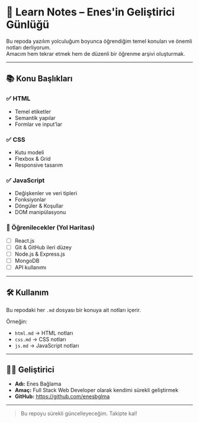 # 📘 Learn Notes – Enes'in Geliştirici Günlüğü

Bu repoda yazılım yolculuğum boyunca öğrendiğim temel konuları ve önemli notları derliyorum.  
Amacım hem tekrar etmek hem de düzenli bir öğrenme arşivi oluşturmak.

---

## 📚 Konu Başlıkları

### ✅ HTML
- Temel etiketler
- Semantik yapılar
- Formlar ve input’lar

### ✅ CSS
- Kutu modeli
- Flexbox & Grid
- Responsive tasarım

### ✅ JavaScript
- Değişkenler ve veri tipleri
- Fonksiyonlar
- Döngüler & Koşullar
- DOM manipülasyonu

### 🧠 Öğrenilecekler (Yol Haritası)
- [ ] React.js
- [ ] Git & GitHub ileri düzey
- [ ] Node.js & Express.js
- [ ] MongoDB
- [ ] API kullanımı

---

## 🛠️ Kullanım

Bu repodaki her `.md` dosyası bir konuya ait notları içerir.

Örneğin:

- `html.md` → HTML notları
- `css.md` → CSS notları
- `js.md` → JavaScript notları

---

## 👨‍💻 Geliştirici

- **Adı:** Enes Bağlama  
- **Amaç:** Full Stack Web Developer olarak kendimi sürekli geliştirmek  
- **GitHub:** https://github.com/enesbglma

---

> Bu repoyu sürekli güncelleyeceğim. Takipte kal!
